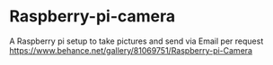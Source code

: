 # Raspberry-pi-camera
A Raspberry pi setup to take pictures and send via Email per request 
https://www.behance.net/gallery/81069751/Raspberry-pi-Camera
